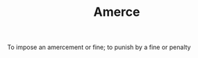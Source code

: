 ---
title: Amerce
letter: A
permalink: "/definitions/amerce.html"
body: To impose an amercement or fine; to punish by a fine or penalty
published_at: '2018-07-07'
layout: post
---